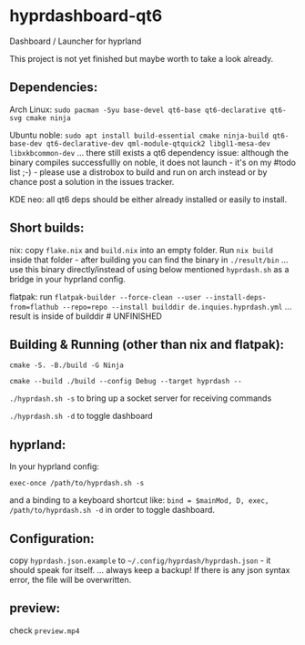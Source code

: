 # hyprdashboard-qt6
Dashboard / Launcher for hyprland

This project is not yet finished but maybe worth to take a look already.

## Dependencies:
Arch Linux: `sudo pacman -Syu base-devel qt6-base qt6-declarative qt6-svg cmake ninja`

Ubuntu noble: `sudo apt install build-essential cmake ninja-build qt6-base-dev qt6-declarative-dev qml-module-qtquick2 libgl1-mesa-dev libxkbcommon-dev`
... there still exists a qt6 dependency issue: although the binary compiles successfullly on noble, it does not launch - it's on my #todo list ;-) - please use a distrobox to build and run on arch instead or by chance post a solution in the issues tracker.

KDE neo: all qt6 deps should be either already installed or easily to install.

## Short builds:

nix: copy `flake.nix` and `build.nix` into an empty folder. Run `nix build` inside that folder - after building you can find the binary in `./result/bin` ... use this binary directly/instead of using below mentioned `hyprdash.sh` as a bridge in your hyprland config.

flatpak: run `flatpak-builder --force-clean --user --install-deps-from=flathub --repo=repo --install builddir de.inquies.hyprdash.yml` ... result is inside of builddir # UNFINISHED

## Building & Running (other than nix and flatpak):
`cmake -S. -B./build -G Ninja`

`cmake --build ./build --config Debug --target hyprdash --`

`./hyprdash.sh -s` to bring up a socket server for receiving commands

`./hyprdash.sh -d` to toggle dashboard

## hyprland:

In your hyprland config:

`exec-once /path/to/hyprdash.sh -s`

and a binding to a keyboard shortcut like: `bind = $mainMod, D, exec, /path/to/hyprdash.sh -d` in order to toggle dashboard.

 ## Configuration:
 copy `hyprdash.json.example` to `~/.config/hyprdash/hyprdash.json` - it should speak for itself.
... always keep a backup! If there is any json syntax error, the file will be overwritten.

## preview:
check `preview.mp4`
